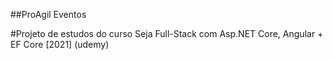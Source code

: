 ##ProAgil Eventos

#Projeto de estudos do curso Seja Full-Stack com Asp.NET Core, Angular + EF Core [2021] (udemy)